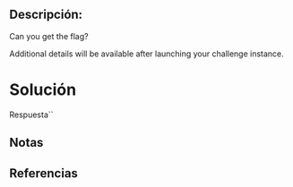 ## Descripción:
Can you get the flag?

Additional details will be available after launching your challenge instance.

# Solución
Respuesta``

## Notas

## Referencias
 